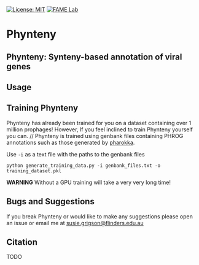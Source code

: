 [![License: MIT](https://img.shields.io/badge/License-MIT-yellow.svg)](https://opensource.org/licenses/MIT)
[![FAME Lab](https://img.shields.io/badge/Bioinformatics-EdwardsLab-03A9F4)](https://fame.flinders.edu.au/)


# Phynteny

## Phynteny: Synteny-based annotation of viral genes 

## Usage 

## Training Phynteny 
Phynteny has already been trained for you on a dataset containing over 1 million prophages! However, If you feel inclined to train Phynteny yourself you can. //
Phynteny is trained using genbank files containing PHROG annotations such as those generated by [pharokka](https://github.com/gbouras13/pharokka). 

Use `-i` as a text file with the paths to the genbank files 

```
python generate_training_data.py -i genbank_files.txt -o training_dataset.pkl 
```



**WARNING** Without a GPU training will take a very very long time! 

## Bugs and Suggestions 
If you break Phynteny or would like to make any suggestions please open an issue or email me at susie.grigson@flinders.edu.au 


## Citation 
TODO 
